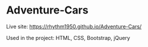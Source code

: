 # Adventure-Cars

Live site: https://rhythm1950.github.io/Adventure-Cars/

Used in the project: HTML, CSS, Bootstrap, jQuery
